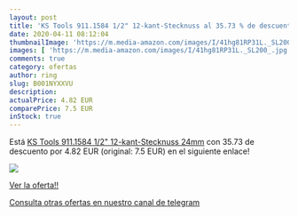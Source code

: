 ```yaml
---
layout: post
title: 'KS Tools 911.1584 1/2" 12-kant-Stecknuss al 35.73 % de descuento'
date: 2020-04-11 08:12:04
thumbnailImage: 'https://m.media-amazon.com/images/I/41hg81RP31L._SL200_.jpg'
images: [ 'https://m.media-amazon.com/images/I/41hg81RP31L._SL200_.jpg' ]
comments: true
category: ofertas
author: ring
slug: B001NYXXVU
description:
actualPrice: 4.82 EUR
comparePrice: 7.5 EUR
inStock: true
---
```


Está [KS Tools 911.1584 1/2" 12-kant-Stecknuss  24mm](https://www.amazon.com/dp/B001NYXXVU/?tag=redken08-20) con 35.73 de descuento por 4.82 EUR (original: 7.5 EUR) en el siguiente enlace!

[![](https://m.media-amazon.com/images/I/41hg81RP31L._SL200_.jpg)](https://www.amazon.com/dp/B001NYXXVU/?tag=redken08-20)

[Ver la oferta!!](https://www.amazon.com/dp/B001NYXXVU/?tag=redken08-20)

[Consulta otras ofertas en nuestro canal de telegram](https://t.me/s/ofertas25)
